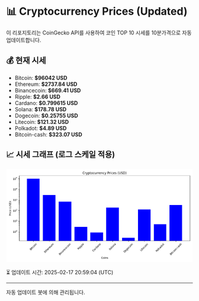 
# 📊 Cryptocurrency Prices (Updated)

이 리포지토리는 CoinGecko API를 사용하여 코인 TOP 10 시세를 10분가격으로 자동 업데이트합니다.

## 💰 현재 시세
- Bitcoin: **$96042 USD**
- Ethereum: **$2737.84 USD**
- Binancecoin: **$669.41 USD**
- Ripple: **$2.66 USD**
- Cardano: **$0.799615 USD**
- Solana: **$178.78 USD**
- Dogecoin: **$0.25755 USD**
- Litecoin: **$121.32 USD**
- Polkadot: **$4.89 USD**
- Bitcoin-cash: **$323.07 USD**

## 📈 시세 그래프 (로그 스케일 적용)
![Crypto Prices](crypto_prices.png)

⏳ 업데이트 시간: 2025-02-17 20:59:04 (UTC)

---
자동 업데이트 봇에 의해 관리됩니다.
